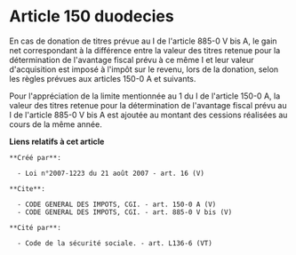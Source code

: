 # Article 150 duodecies

En cas de donation de titres prévue au I de l'article 885-0 V bis A, le gain net correspondant à la différence entre la
valeur des titres retenue pour la détermination de l'avantage fiscal prévu à ce même I et leur valeur d'acquisition est
imposé à l'impôt sur le revenu, lors de la donation, selon les règles prévues aux articles 150-0 A et suivants. 

Pour l'appréciation de la limite mentionnée au 1 du I de l'article 150-0 A, la valeur des titres retenue pour la
détermination de l'avantage fiscal prévu au I de l'article 885-0 V bis A est ajoutée au montant des cessions réalisées au
cours de la même année.

**Liens relatifs à cet article**

	**Créé par**:

	  - Loi n°2007-1223 du 21 août 2007 - art. 16 (V)

	**Cite**:

	  - CODE GENERAL DES IMPOTS, CGI. - art. 150-0 A (V)
	  - CODE GENERAL DES IMPOTS, CGI. - art. 885-0 V bis (V)

	**Cité par**:

	  - Code de la sécurité sociale. - art. L136-6 (VT)
